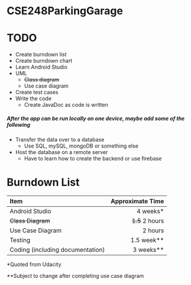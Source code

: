 # CSE248ParkingGarage

# TODO

* Create burndown list
* Create burndown chart
* Learn Android Studio
* UML
  * ~~Class diagram~~
  * Use case diagram
* Create test cases
* Write the code
  * Create JavaDoc as code is written

##### After the app can be run locally on one device, maybe add some of the following

* Transfer the data over to a database
  * Use SQL, mySQL, mongoDB or something else
* Host the database on a remote server
  * Have to learn how to create the backend or use firebase

# Burndown List

Item | Approximate Time
:--- | ---:
Android Studio | 4 weeks*
~~Class Diagram~~ | ~~1.5~~ 2 hours
Use Case Diagram | 2 hours
Testing | 1.5 week**
Coding (including documentation) | 3 weeks**

*Quoted from Udacity

**Subject to change after completing use case diagram
